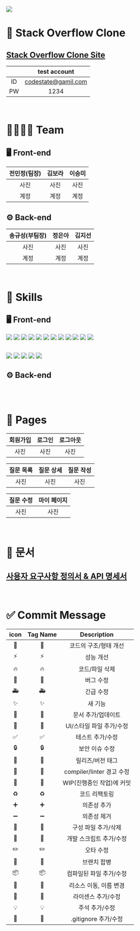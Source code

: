 <img src="https://capsule-render.vercel.app/api?type=Waving&color=8c66ff&height=280&section=header&fontColor=ffffff&animation=twinkling&text=🎈 동그란 코딩 속에 피어난 How is the life?&fontSize=40&fontAlignY=40" />

<br>

# 📌 Stack Overflow Clone
## [Stack Overflow Clone Site](https://github.com/kyechan99/capsule-render#wave)

| | test account |
| :--: | :--: |
| ID | codestate@gamil.com |
| PW | 1234 |


<br>

# 👩‍👩‍👧‍👦 Team

## 🖥️ Front-end
| 전민정(팀장) | 김보라 | 이승미 |
| :---------: | :----: | :-----: |
| 사진  | 사진 | 사진
| 계정 | 계정 | 계정 |


## ⚙️ Back-end
| 송규성(부팀장) | 정은아 | 김지선 |
| :---------: | :----: | :-----: |
| 사진  | 사진 | 사진
| 계정 | 계정 | 계정 |


<br>

# 🔎 Skills

## 🖥️ Front-end
<img src="https://img.shields.io/badge/html5-E34F26?style=for-the-badge&logo=html5&logoColor=white"> <img src="https://img.shields.io/badge/Tailwind CSS-06B6D4?style=for-the-badge&logo=Tailwind CSS&logoColor=white"> <img src="https://img.shields.io/badge/javascript-F7DF1E?style=for-the-badge&logo=javascript&logoColor=black"> <img src="https://img.shields.io/badge/node.js-339933?style=for-the-badge&logo=Node.js&logoColor=white"> <img src="https://img.shields.io/badge/react-61DAFB?style=for-the-badge&logo=react&logoColor=black"> <img src="https://img.shields.io/badge/create react app-09D3AC?style=for-the-badge&logo=create react app&logoColor=white"> <img src="https://img.shields.io/badge/React Router-CA4245?style=for-the-badge&logo=React Router&logoColor=white"> <img src="https://img.shields.io/badge/Axios-5A29E4?style=for-the-badge&logo=Axios&logoColor=white"> <img src="https://img.shields.io/badge/Sass-CC6699?style=for-the-badge&logo=Sass&logoColor=white"> <img src="https://img.shields.io/badge/Prettier-F7B93E?style=for-the-badge&logo=Prettier&logoColor=white"> <img src="https://img.shields.io/badge/ESLint-4B32C3?style=for-the-badge&logo=ESLint&logoColor=white"> <img src="https://img.shields.io/badge/amazonaws-232F3E?style=for-the-badge&logo=amazonaws&logoColor=white">

<br>
<img src="https://img.shields.io/badge/React Hook Form-EC5990?style=for-the-badge&logo=React&logoColor=white">
<img src="https://img.shields.io/badge/React Icons-E92263?style=for-the-badge&logo=React&logoColor=white">
<img src="https://img.shields.io/badge/React Quill-000000?style=for-the-badge&logo=React&logoColor=white">
<img src="https://img.shields.io/badge/React Context-61DAFB?style=for-the-badge&logo=React&logoColor=white">
<img src="https://img.shields.io/badge/React Classnames-3077c6?style=for-the-badge&logo=React&logoColor=white"> 



<br>

## ⚙️ Back-end




<br>



<br>

# 📄 Pages
| 회원가입 | 로그인 | 로그아웃 |
| :----: | :--: | :---: |
|  사진   |  사진  |  사진  |

| 질문 목록 | 질문 상세 | 질문 작성 |
| :----: | :-----: | :-----: |
|  사진   |   사진   |   사진   |

| 질문 수정 | 마이 페이지 |
| :----: | :-----: |
|  사진   |   사진   | 

<br>



# 📄 문서
## [사용자 요구사항 정의서 & API 명세서](https://docs.google.com/spreadsheets/u/4/d/1Duqgw3wwSh64nDnZUsrIcBqUQUeyQjtxI6IlvNEj79E/edit#gid=851616710)



<br>

# ✅ Commit Message
| icon | Tag Name | Description |
| :--: | :------: | :---------: |
| 🎨 | :art: | 코드의 구조/형태 개선 |
| ⚡️ | :zap: | 성능 개선 |
| 🔥 | :fire: | 코드/파일 삭제 |
| 🐛 | :bug: | 버그 수정 |
| 🚑 | :ambulance: | 긴급 수정 |
| ✨ | :sparkles: | 새 기능 |
| 📝 | :memo: | 문서 추가/업데이트 |
| 💄 | :lipstick: | UI/스타일 파일 추가/수정 |
| ✅ | :white_check_mark: | 테스트 추가/수정 |
| 🔒 | :lock: | 보안 이슈 수정 |
| 🔖 | :bookmark: | 릴리즈/버전 태그 |
| 🚨 | :rotating_light: | compiler/linter 경고 수정 |
| 👷 | :construction_worker: | WIP(진행중인 작업)에 커밋 |
| ♻️ | :recycle: | 코드 리팩토링 |
| ➕ | :heavy_plus_sign: | 의존성 추가 |
| ➖ | :heavy_minus_sign: | 의존성 제거 |
| 🔧 | :wrench: | 구성 파일 추가/삭제 |
| 🔨 | :hammer: | 개발 스크립트 추가/수정 |
| ✏️ | :pencil2: | 오타 수정 |
| 🔀 | :twisted_rightwards_arrows: | 브랜치 합병 |
| 📦 | :package: | 컴파일된 파일 추가/수정 |
| 🚚 | :truck: | 리소스 이동, 이름 변경 |
| 📄 | :page_facing_up: | 라이센스 추가/수정 |
| 💡 | :bulb: | 주석 추가/수정 |
| 🙈 | :see_no_evil: | .gitignore 추가/수정 |